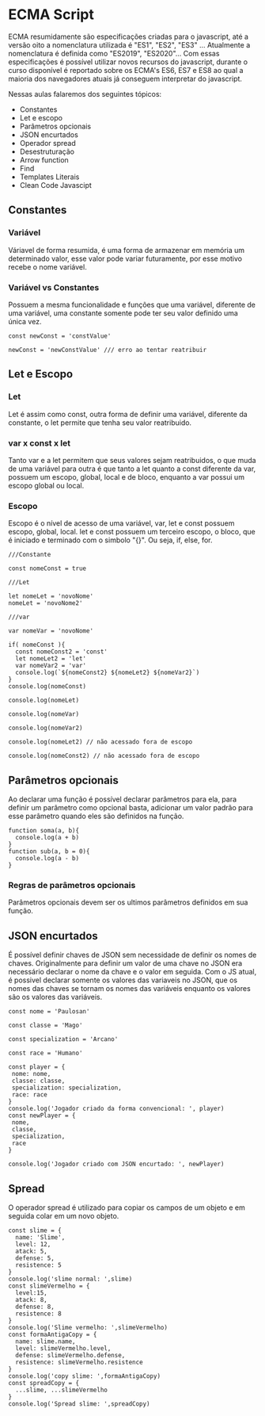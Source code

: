 # ECMA Script

ECMA resumidamente são especificações criadas para o javascript, até a versão oito a nomenclatura utilizada é "ES1", "ES2", "ES3" ...
Atualmente a nomenclatura é definida como "ES2019", "ES2020"...
Com essas especificações é possível utilizar novos recursos do javascript, durante o curso disponível é reportado sobre os ECMA's ES6, ES7 e ES8 ao qual a maioria dos navegadores atuais já conseguem interpretar do javascript.

Nessas aulas falaremos dos seguintes tópicos:

- Constantes
- Let e escopo
- Parâmetros opcionais
- JSON encurtados
- Operador spread
- Desestruturação
- Arrow function
- Find
- Templates Literais
- Clean Code Javascipt

## Constantes

### Variável

Váriavel de forma resumida, é uma forma de armazenar em memória um determinado valor, esse valor pode variar futuramente, por esse motivo recebe o nome variável.

### Variável vs Constantes

Possuem a mesma funcionalidade e funções que uma variável, diferente de uma variável, uma constante somente pode ter seu valor definido uma única vez.

```
const newConst = 'constValue'

newConst = 'newConstValue' /// erro ao tentar reatribuir
```

## Let e Escopo

### Let

Let é assim como const, outra forma de definir uma variável, diferente da constante, o let permite que tenha seu valor reatribuido.

### var x const x let

Tanto var e a let permitem que seus valores sejam reatribuidos, o que muda de uma variável para outra é que tanto a let quanto a const diferente da var, possuem um escopo, global, local e de bloco, enquanto a var possui um escopo global ou local.

### Escopo

Escopo é o nível de acesso de uma variável, var, let e const possuem escopo, global, local. let e const possuem um terceiro escopo, o bloco, que é iniciado e terminado com o simbolo "{}".
Ou seja, if, else, for.

```
///Constante

const nomeConst = true

///Let

let nomeLet = 'novoNome'
nomeLet = 'novoNome2'

///var

var nomeVar = 'novoNome'

if( nomeConst ){
  const nomeConst2 = 'const'
  let nomeLet2 = 'let'
  var nomeVar2 = 'var'
  console.log(`${nomeConst2} ${nomeLet2} ${nomeVar2}`)
}
console.log(nomeConst)

console.log(nomeLet)

console.log(nomeVar)

console.log(nomeVar2)

console.log(nomeLet2) // não acessado fora de escopo

console.log(nomeConst2) // não acessado fora de escopo

```

## Parâmetros opcionais

Ao declarar uma função é possível declarar parâmetros para ela, para definir um parâmetro como opcional basta, adicionar um valor padrão para esse parâmetro quando eles são definidos na função.

```
function soma(a, b){
  console.log(a + b)
}
function sub(a, b = 0){
  console.log(a - b)
}
```

### Regras de parâmetros opcionais

Parâmetros opcionais devem ser os ultimos parâmetros definidos em sua função.

## JSON encurtados

É possível definir chaves de JSON sem necessidade de definir os nomes de chaves. Originalmente para definir um valor de uma chave no JSON era necessário declarar o nome da chave e o valor em seguida. Com o JS atual, é possivel declarar somente os valores das variaveis no JSON, que os nomes das chaves se tornam os nomes das variáveis enquanto os valores são os valores das variáveis.

```
const nome = 'Paulosan'

const classe = 'Mago'

const specialization = 'Arcano'

const race = 'Humano'

const player = {
 nome: nome,
 classe: classe,
 specialization: specialization,
 race: race
}
console.log('Jogador criado da forma convencional: ', player)
const newPlayer = {
 nome,
 classe,
 specialization,
 race
}

console.log('Jogador criado com JSON encurtado: ', newPlayer)
```

## Spread

O operador spread é utilizado para copiar os campos de um objeto e em seguida colar em um novo objeto.

```
const slime = {
  name: 'Slime',
  level: 12,
  atack: 5,
  defense: 5,
  resistence: 5
}
console.log('slime normal: ',slime)
const slimeVermelho = {
  level:15,
  atack: 8,
  defense: 8,
  resistence: 8
}
console.log('Slime vermelho: ',slimeVermelho)
const formaAntigaCopy = {
  name: slime.name,
  level: slimeVermelho.level,
  defense: slimeVermelho.defense,
  resistence: slimeVermelho.resistence
}
console.log('copy slime: ',formaAntigaCopy)
const spreadCopy = {
  ...slime, ...slimeVermelho
}
console.log('Spread slime: ',spreadCopy)
```
